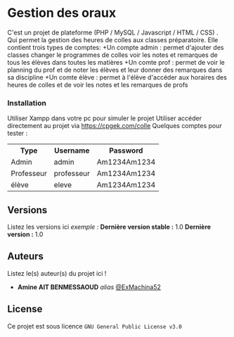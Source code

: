 # Gestion des oraux



C'est un projet de plateforme (PHP / MySQL / Javascript / HTML / CSS) . Qui permet la gestion des heures de colles aux classes préparatoire.
Elle contient trois types de comptes: 
+Un compte admin : permet d'ajouter des classes changer le programmes de colles voir les notes et remarques de tous les élèves dans toutes les matières
+Un comte prof : permet de voir le planning du prof et de noter les élèves et leur donner des remarques dans sa discipline
+Un comte élève : permet à l'élève d'accéder aux horaires des heures de colles et de voir les notes et les remarques de profs


### Installation

Utiliser Xampp dans votre pc pour simuler le projet
Utiliser accéder directement au projet via https://cpgek.com/colle
Quelques comptes pour tester :
<table>
  <tr>
    <th>Type</th>
    <th>Username</th>
    <th>Password</th>
  </tr>
  <tr>
    <td>Admin</td>
    <td>admin</td>
    <td>Am1234Am1234</td>
  </tr>
  <tr>
    <td>Professeur</td>
    <td>professeur</td>
    <td>Am1234Am1234</td>
  </tr>
  <tr>
    <td>élève</td>
    <td>eleve</td>
    <td>Am1234Am1234</td>
  </tr>
</table>

## Versions
Listez les versions ici 
_exemple :_
**Dernière version stable :** 1.0
**Dernière version :** 1.0

## Auteurs
Listez le(s) auteur(s) du projet ici !
* **Amine AIT BENMESSAOUD** _alias_ [@ExMachina52](https://github.com/ExMachina52)



## License

Ce projet est sous licence ``GNU General Public License v3.0 `` 
